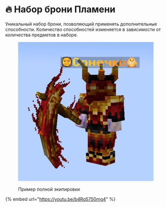 # 🔥 Набор брони Пламени

Уникальный набор брони, позволяющий применять дополнительные способности. Количество способностей изменяется в зависимости от количества предметов в наборе.

<figure><img src="../../../.gitbook/assets/image (1) (1).png" alt=""><figcaption><p>Пример полной экипировки</p></figcaption></figure>

{% embed url="https://youtu.be/b4Rq5750mg4" %}
